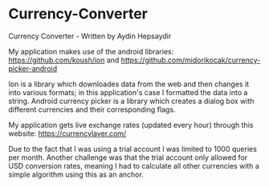# Currency-Converter

Currency Converter - Written by Aydin Hepsaydir

My application makes use of the android libraries: https://github.com/koush/ion and https://github.com/midorikocak/currency-picker-android

Ion is a library which downloades data from the web and then changes it into various formats; in this application's case I formatted the data into a string.
Android currency picker is a library which creates a dialog box with different currencies and their corresponding flags.

My application gets live exchange rates (updated every hour) through this website: https://currencylayer.com/

Due to the fact that I was using a trial account I was limited to 1000 queries per month. Another challenge was that the trial account only allowed for USD conversion rates, meaning I had to calculate all other currencies with a simple algorithm using this as an anchor. 
